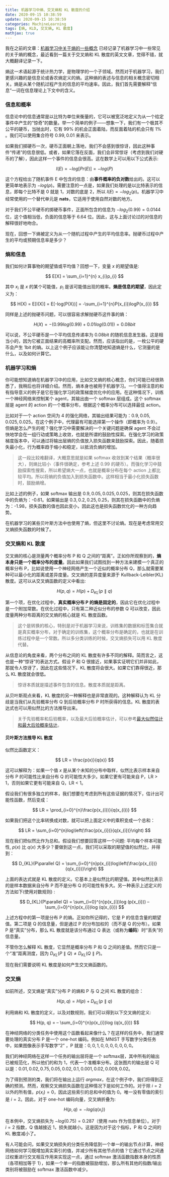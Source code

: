 ```yaml
---
title: 机器学习中熵、交叉熵和 KL 散度的介绍
date: 2020-09-15 10:38:59
update: 2020-09-15 10:38:59
categories: MachineLearning
tags: [熵, KLD, 交叉熵, KL 散度]
mathjax: true
---
```



我在之前的文章：[机器学习中关于熵的一些概念](https://murphypei.github.io/blog/2019/12/entropy.html) 已经记录了机器学习中一些常见的关于熵的概念，最近看到一篇关于交叉熵和 KL 散度的英文文章，觉得不错，就大概翻译记录一下。

<!-- more -->

熵这一术语起源于统计热力学，是物理学的一个子领域。然而对于机器学习，我们更感兴趣的是信息论或香农熵定义的熵。这种熵的表述与信息的相关概念密切相关。熵是从某个随机过程产生的信息的平均速率。因此，我们首先需要解释“信息”一词在信息理论上下文中的含义。

### 信息和概率

信息论中的信息通常是以比特为单位来衡量的，它可以被宽泛地定义为从一个给定事件中产生的“惊奇”的数量。举一个简单的例子——想象一下，我们有一个极其不公平的硬币，当抛出时，它有 99% 的机会正面着陆，而反面着陆的机会只有 1% 。我们可以使用集合符号 ${0.99, 0.01}$ 来表示。

如果我们掷硬币一次，硬币正面朝上落地，我们不会感到很惊讶，因此这种事件“传递”的信息很低。或者，如果它落在反面，我们会非常惊讶（考虑到我们对硬币的了解），因此这样一个事件的信息会很高。这在数学上可以用以下公式表示:

$$
I(E) = -log[Pr(E)] = -log(P)
$$

这个方程给出了随机事件 E 中包含的信息：由**事件概率的负对数**给出的。这可以更简单地表示为 $-log(p)$。需要注意的一点是，如果我们处理的是以比特表示的信息，即每个比特不是 0 就是 1，对数的底是 2，所以 $I(E) = -log_{2}(p)$。机器学习中经常使用的一个替代单元是 **nats**，它适用于使用自然对数的地方。

对于我们不公平硬币的掷硬币事件，正面所包含的信息为 $-log_{2}(0.99) = 0.0144$ 位，这个值相当低，负面的信息等于 6.64 位。因此，这与上面讨论过的对信息的解释很好地吻合。

现在，回想一下熵被定义为从一个随机过程中产生的平均信息率。抛硬币过程中产生的平均或预期信息率是多少？

### 熵和信息

我们如何计算事物的期望值或平均值？回想一下，变量 $x$ 的期望值是:

$$
E[X] = \sum_{i=1}^{n} x_{i}p_{i}
$$

其中 $x_{i}$ 是 $x$ 的某个可能值，$p_{i}$ 是该可能值出现的概率。**熵是信息的期望**，因此定义为：

$$
H(X) = E[I(X)] = E[-log(P(X))] = -\sum_{i=1}^{n}P(x_{i})logP(x_{i})
$$

同样是上述的抛硬币问题，可以很容易求解抛硬币这件事的熵：

$$
H(X) = -(0.99log(0.99) + 0.01log(0.01)) = 0.08bit
$$

可以说，不公平硬币是一个平均信息传递率为 0.08bit 的随机信息发生器。这是相当小的，因为它被正面结果的高概率所支配。然而，应该指出的是，一枚公平的硬币会产生 1bit 的熵。以上这个例子应该能让你清楚地知道熵是什么，它测量的是什么，以及如何计算它。

### 机器学习和熵

你可能想知道熵在机器学习中的应用，比如交叉熵的核心概念，你们可能已经很熟悉了，我稍后也将详细介绍。然而，熵本身也被用于机器学习。一个值得注意的和有指导意义的例子是它在强化学习的政策梯度优化中的应用。在这种情况下，训练一个神经网络来控制某个 agent，其输出由一个 softmax 层组成。这个 softmax 层是 agent 的 action 的一个概率分布，根据这个概率分布可以选择最佳 action。

比如对于一个 action 空间为 4 的强化网络，其输出结果可能为：${0.9, 0.05, 0.025, 0.025}$。在这个例子中，代理最有可能选择第一个操作（即概率为 0.9）。但熵是怎么产生的呢？强化学习中需要解决的一个关键问题是确保 agent 不会过快地学会在一组行动或策略上收敛，也就是所谓的鼓励性探索。在强化学习的政策梯度版本中，可以通过将输出层熵的负值放入损失函数来鼓励探索。因此，随着损失最小化，行为概率趋于缩小和稳定，以抵消负熵的增加。

> 这一段比较难翻译，大概意思就是如果 softmax 收敛到某个结果（概率很大），则熵比较小（事件很确定，参考上述 0.99 的硬币）。而强化学习中鼓励探索性搜索，所以希望熵大一点，也就是概率分布在每个 action 上都比较平均。所以将熵的负值加入到损失函数中。这样相当于最小化损失函数时，鼓励熵增。

比如上述的例子，如果 softmax 输出是 ${0.9, 0.05, 0.025, 0.025}$，则其在损失函数中的负熵为：-0.61。如果输出是 ${0.3, 0.2, 0.25, 0.25}$，则其在损失函数中的负熵为：-1.98，损失函数的值也因此变小，因此这也是损失函数优化的一种方向趋势。

在机器学习的某些贝叶斯方法中也使用了熵，但这里不讨论熵。现在是考虑常用交叉熵损失函数的时候了。

### 交叉熵和 KL 散度

交叉熵的核心是测量两个概率分布 P 和 Q 之间的“距离”。正如你所观察到的，**熵本身只是一个概率分布的度量**。因此如果我们试图找到一种方法来建模一个真正的概率分布 P，比如说使用一个神经网络产生一个近似的概率分布 Q，那么就需要某种可以最小化的距离或差异度量。交叉熵的差异度量来源于 Kullback-Leibler(KL) 散度。这可以从交叉熵函数的定义中看出:

$$
H(p, q) = H(p) + D_{KL}(p \parallel q)
$$

第一个项，在优化过程中，**真实概率分布 P 的熵是固定的**，因此它在优化过程中是一个附加常数。在优化过程中，只有第二种近似分布的参数 Q 可以改变，因此度量两种分布距离的交叉熵的核心就是 KL 散度函数。

> 这个是转换的核心，特别是对于机器学习来说，训练集的数据和标签集合就是真实概率分布，对于确定的训练集，这个概率分布是确定的，也就是在训练过程中是一个常数。所以多分类训练的时候，交叉熵损失可以用 KL 散度代替。

从信息论的角度来看，两个分布之间的 KL 散度有许多不同的解释。简而言之，这也是一种“惊讶”的表达方式。假设 P 和 Q 很接近，如果事实证明它们并非如此，那就令人惊讶了，因此在这些情况下，KL 散度将会很大。如果它们靠得很近，那么 KL 散度就会很低。

> 惊讶本质就是描述事件包含的信息。散度本质就是距离。

从贝叶斯观点来看，KL 散度的另一种解释也是非常直观的。这种解释认为 KL 分歧是当我们从先验概率分布 Q 到后验概率分布 P 时所获得的信息。KL 散度的表达式也可以用似然比的方法推导出来。

> 关于先验概率和后验概率，以及最大后验概率估计，可以参考[最大似然估计和最大后验概率估计](https://murphypei.github.io/blog/2020/03/mle-map.html)。

#### 贝叶斯方法推导 KL 散度

似然比函数定义：

$$
LR = \frac{p(x)}{q(x)}
$$

这可以解释为：如果一个值 $x$ 是从某个未知的分布中取样，似然比表示样本来自分布 P 的可能性比来自分布 Q 的可能性大多少。如果它更有可能来自 P，LR > 1，否则如果它更有可能来自 Q，LR < 1。

假设我们有很多独立的样本，我们想要在考虑到所有这些证据的情况下，估计出可能性函数，然后变成：

$$
LR = \prod_{i=0}^{n}\frac{p(x_{i})}{q(x_{i})}
$$

如果我们把这个比率转换成对数，就可以把上面定义中的乘积变成一个总和：

$$
LR = \sum_{i=0}^{n}log\left(\frac{p(x_{i})}{q(x_{i})}\right)
$$

现在我们把似然比作为总和。假设我们想要回答这样一个问题: 平均每个样本可能性, $p(x)$ 比 $q(x)$ 大多少？要做到这一点，我们可以采取的期望值的似然比，并得到：

$$
D_{KL}(P\parallel Q) = \sum_{i=0}^{n}p(x_{i})log\left(\frac{p(x_{i})}{q(x_{i})}\right)
$$

上面的表达式就是 KL 散度的定义。它基本上是似然比的期望值。其中似然比表示的是样本数据来自分布 P 而不是分布 Q 的可能性有多大。另一种表示上述定义的方法如下(使用对数规则) :

$$
D_{KL}(P\parallel Q) = \sum_{i=0}^{n}p(x_{i})log (p(x_{i})) – \sum_{i=0}^{n}p(x_{i})log (q(x_{i}))
$$

上述方程中的第一项是分布 P 的熵。正如你所记得的，它是 P 的信息含量的期望值。第二项是 Q 的信息量，但是通过 P 的分布加权的（而不是 Q 的分布）。如果 P 是“真实”分布，那么 KL 散度就是该分布通过 Q 表达（或称为**编码**）时“丢失”的信息量。

不管你怎么解释 KL 散度，它显然是概率分布 P 和 Q 之间的差值。然而它只是一个“准”距离测度，因为 $D_{KL}(P \parallel Q) \neq D_{KL}(Q \parallel P)$。

现在我们需要说明 KL 散度是如何产生交叉熵函数的。

### 交叉熵

如前所述，交叉熵是“真实”分布 P 的熵和 P 与 Q 之间 KL 散度的组合：

$$
H(p, q) = H(p) + D_{KL}(p \parallel q)
$$

利用熵和 KL 散度的定义，以及对数规则，我们可以得到以下交叉熵的定义:

$$
H(p, q) = – \sum_{i=0}^{n}p(x_{i})log (q(x_{i}))
$$

在神经网络的分类任务中使用这个函数看起来像什么？在这样的任务中，我们通常要处理的真实分布 P 是一个 one-hot 编码。例如在 MNIST 手写数字分类任务中，如果图像表示手写数字“2” ，P 就是：${0, 0, 1, 0, 0, 0, 0, 0, 0, 0}$。

我们的神经网络在这样一个任务的输出层将是一个 softmax层，其中所有的输出已被规范化，所以他们的和为 1，代表一个准概率分布。这张图片的输出层 Q 可以是：${0.01, 0.02, 0.75, 0.05, 0.02, 0.1, 0.001, 0.02, 0.009, 0.02}$。

为了得到预测的类，我们将在输出上运行 $argmax$，在这个例子中，我们将得到正确的预测。然而，观察交叉熵损失函数在这种情况下是如何工作的。对于除 $i=2$ 以外的所有值，$p(x_{i})=0$，因此这些索引的总和中的值为 0。唯一没有零值的索引是 $i=2$。因此，对于 one-hot 编码向量，交叉熵折叠为:

$$
H(p,q) = -log(q(x_{i}))
$$

在本例中，交叉熵损失为 $-log(0.75)=0.287$（使用 nats 作为信息单位）。对于 $i=2$ 指数，Q 值越接近 1，损失就越小。这是因为对于这个指标，P 和 Q 之间的 KL 散度减小了。

有人可能会问，如果交叉熵损失的分类任务降低到一个单一的输出节点计算，神经网络如何学习既增加真实索引的值，并减少所有其他节点的值？它通过节点之间通过权重进行交叉相互作用来实现这一点，通过 softmax 激活函数指数本身的性质（各项相加等于 1），如果一个单一的指数被鼓励增加，那么所有其他的指数/输出类别将被鼓励在 softmax 激活函数中减少。